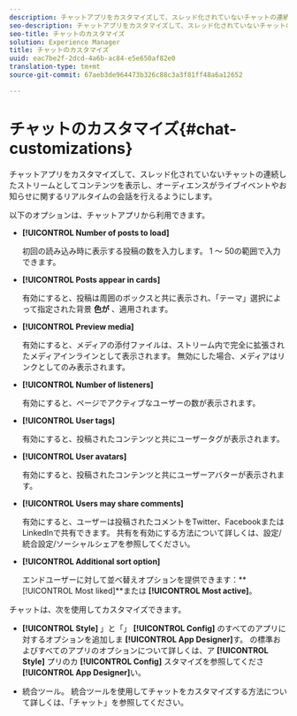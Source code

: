 ```yaml
---
description: チャットアプリをカスタマイズして、スレッド化されていないチャットの連続したストリームとしてコンテンツを表示し、オーディエンスがライブイベントやお知らせに関するリアルタイムの会話を行えるようにします。
seo-description: チャットアプリをカスタマイズして、スレッド化されていないチャットの連続したストリームとしてコンテンツを表示し、オーディエンスがライブイベントやお知らせに関するリアルタイムの会話を行えるようにします。
seo-title: チャットのカスタマイズ
solution: Experience Manager
title: チャットのカスタマイズ
uuid: eac7be2f-2dcd-4a6b-ac84-e5e650af82e0
translation-type: tm+mt
source-git-commit: 67aeb3de964473b326c88c3a3f81ff48a6a12652

---
```



# チャットのカスタマイズ{#chat-customizations}

チャットアプリをカスタマイズして、スレッド化されていないチャットの連続したストリームとしてコンテンツを表示し、オーディエンスがライブイベントやお知らせに関するリアルタイムの会話を行えるようにします。



以下のオプションは、チャットアプリから利用できます。

* **[!UICONTROL Number of posts to load]**

   初回の読み込み時に表示する投稿の数を入力します。 1 ～ 50の範囲で入力できます。

* **[!UICONTROL Posts appear in cards]**

   有効にすると、投稿は周囲のボックスと共に表示され、「テーマ」選択によって指定された背景 **色が** 、適用されます。

* **[!UICONTROL Preview media]**

   有効にすると、メディアの添付ファイルは、ストリーム内で完全に拡張されたメディアインラインとして表示されます。 無効にした場合、メディアはリンクとしてのみ表示されます。

* **[!UICONTROL Number of listeners]**

   有効にすると、ページでアクティブなユーザーの数が表示されます。

* **[!UICONTROL User tags]**

   有効にすると、投稿されたコンテンツと共にユーザータグが表示されます。

* **[!UICONTROL User avatars]**

   有効にすると、投稿されたコンテンツと共にユーザーアバターが表示されます。

* **[!UICONTROL Users may share comments]**

   有効にすると、ユーザーは投稿されたコメントをTwitter、FacebookまたはLinkedInで共有できます。 共有を有効にする方法について詳しくは、設定/統合設定/ソーシャルシェアを参照してください。

* **[!UICONTROL Additional sort option]**

   エンドユーザーに対して並べ替えオプションを提供できます：** [!UICONTROL Most liked]**または **[!UICONTROL Most active]**。

チャットは、次を使用してカスタマイズできます。

* **[!UICONTROL Style]** 」と「」 **[!UICONTROL Config]** のすべてのアプリに対するオプションを追加しま **[!UICONTROL App Designer]**&#x200B;す。 の標準およびすべてのアプリのオプションについて詳しくは、ア **[!UICONTROL Style]** プリのカ **[!UICONTROL Config]** スタマイズを参照してくださ **[!UICONTROL App Designer]**&#x200B;い。

* 統合ツール。 統合ツールを使用してチャットをカスタマイズする方法について詳しくは、「チャット」を参照してください。

